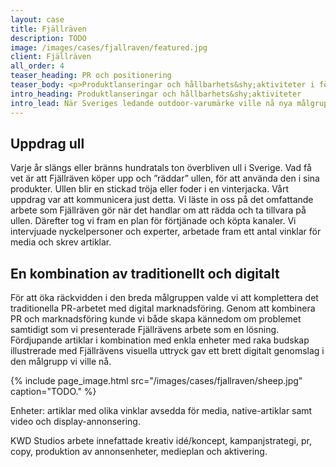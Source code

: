 ```yaml
---
layout: case
title: Fjällräven
description: TODO
image: /images/cases/fjallraven/featured.jpg
client: Fjällräven
all_order: 4
teaser_heading: PR och positionering
teaser_body: <p>Produktlanseringar och hållbarhets&shy;aktiviteter i förtjänade kanaler.</p>
intro_heading: Produktlanseringar och hållbarhets&shy;aktiviteter
intro_lead: När Sveriges ledande outdoor-varumärke ville nå nya målgrupper fick vi äran att hjälpa till. Uppdraget har bestått av flera delprojekt, från nylanseringar av den ikoniska ryggsäcken Kånken till en kommunikationskampanj kring ull i syfte att stärka Fjällrävens position som ledande inom hållbarhet.
---
```


## Uppdrag ull

Varje år slängs eller bränns hundratals ton överbliven ull i Sverige. Vad få vet är att Fjällräven köper upp och ”räddar” ullen, för att använda den i sina produkter. Ullen blir en stickad tröja eller foder i en vinterjacka. Vårt uppdrag var att kommunicera just detta. Vi läste in oss på det omfattande arbete som Fjällräven gör när det handlar om att rädda och ta tillvara på ullen. Därefter tog vi fram en plan för förtjänade och köpta kanaler. Vi intervjuade nyckelpersoner och experter, arbetade fram ett antal vinklar för media och skrev artiklar.

## En kombination av traditionellt och digitalt

För att öka räckvidden i den breda målgruppen valde vi att komplettera det traditionella PR-arbetet med digital marknadsföring. Genom att kombinera PR och marknadsföring kunde vi både skapa kännedom om problemet samtidigt som vi presenterade Fjällrävens arbete som en lösning. Fördjupande artiklar i kombination med enkla enheter med raka budskap illustrerade med Fjällrävens visuella uttryck gav ett brett digitalt genomslag i den målgrupp vi ville nå.

{%
  include page_image.html
  src="/images/cases/fjallraven/sheep.jpg"
  caption="TODO."
%}

Enheter: artiklar med olika vinklar avsedda för media, native-artiklar samt video och display-annonsering. 

KWD Studios arbete innefattade kreativ idé/koncept, kampanjstrategi, pr, copy, produktion av annonsenheter, medieplan och aktivering. 